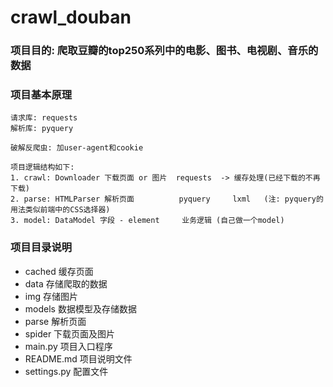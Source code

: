 # crawl_douban

### 项目目的:    爬取豆瓣的top250系列中的电影、图书、电视剧、音乐的数据

### 项目基本原理
    请求库: requests
    解析库: pyquery

    破解反爬虫: 加user-agent和cookie
        
    项目逻辑结构如下:
    1. crawl: Downloader 下载页面 or 图片  requests  -> 缓存处理(已经下载的不再下载)
    2. parse: HTMLParser 解析页面          pyquery     lxml   (注: pyquery的用法类似前端中的CSS选择器)
    3. model: DataModel 字段 - element     业务逻辑 (自己做一个model)


### 项目目录说明
* cached 缓存页面
* data 存储爬取的数据
* img 存储图片
* models 数据模型及存储数据
* parse 解析页面
* spider 下载页面及图片
* main.py 项目入口程序
* README.md 项目说明文件
* settings.py 配置文件

